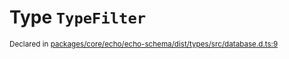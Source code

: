 # Type `TypeFilter`
<sub>Declared in [packages/core/echo/echo-schema/dist/types/src/database.d.ts:9]()</sub>
